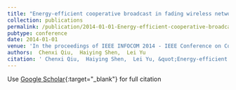 ```yaml
---
title: "Energy-efficient cooperative broadcast in fading wireless networks"
collection: publications
permalink: /publication/2014-01-01-Energy-efficient-cooperative-broadcast-in-fading-wireless-networks
pubtype: conference
date: 2014-01-01
venue: 'In the proceedings of IEEE INFOCOM 2014 - IEEE Conference on Computer Communications'
authors:  Chenxi Qiu,  Haiying Shen,  Lei Yu
citation: ' Chenxi Qiu,  Haiying Shen,  Lei Yu, &quot;Energy-efficient cooperative broadcast in fading wireless networks.&quot; In the proceedings of IEEE INFOCOM 2014 - IEEE Conference on Computer Communications, 2014.'
---
```

Use [Google Scholar](https://scholar.google.com/scholar?q=Energy+efficient+cooperative+broadcast+in+fading+wireless+networks){:target="_blank"} for full citation